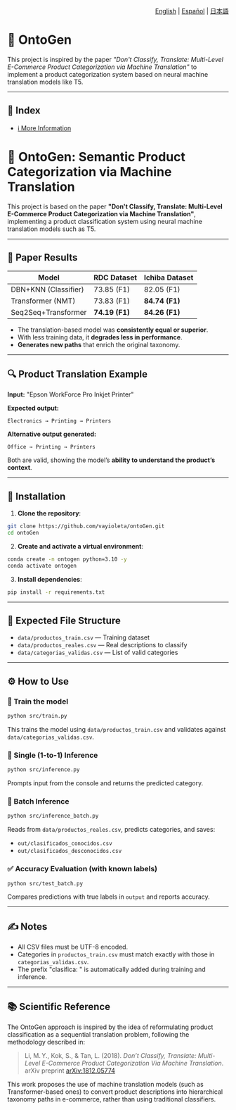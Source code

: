 <!-- Language toggle -->

<p align="right">
  <a href="/README.md"> English</a> | <a href="/docs/Readme_es.md"> Español</a> | <a href="/docs/Readme_jp.md"> 日本語  </a>
</p>

# 🧠 OntoGen

This project is inspired by the paper *"Don't Classify, Translate: Multi-Level E-Commerce Product Categorization via Machine Translation"* to implement a product categorization system based on neural machine translation models like T5.

---

## 🧭 Index

* [ℹ️ More Information](/docs/model.md)

# 🧠 OntoGen: Semantic Product Categorization via Machine Translation

This project is based on the paper **"Don't Classify, Translate: Multi-Level E-Commerce Product Categorization via Machine Translation"**, implementing a product classification system using neural machine translation models such as T5.

---

## 📑 Paper Results

| Model                | RDC Dataset    | Ichiba Dataset |
| -------------------- | -------------- | -------------- |
| DBN+KNN (Classifier) | 73.85 (F1)     | 82.05 (F1)     |
| Transformer (NMT)    | 73.83 (F1)     | **84.74 (F1)** |
| Seq2Seq+Transformer  | **74.19 (F1)** | **84.26 (F1)** |

* The translation-based model was **consistently equal or superior**.
* With less training data, it **degrades less in performance**.
* **Generates new paths** that enrich the original taxonomy.

---

## 🔍 Product Translation Example

**Input:** "Epson WorkForce Pro Inkjet Printer"

**Expected output:**

```
Electronics → Printing → Printers
```

**Alternative output generated:**

```
Office → Printing → Printers
```

Both are valid, showing the model’s **ability to understand the product’s context**.

---

## 🚀 Installation

1. **Clone the repository**:

```bash
git clone https://github.com/vayioleta/ontoGen.git
cd ontoGen
```

2. **Create and activate a virtual environment**:

```bash
conda create -n ontogen python=3.10 -y
conda activate ontogen
```

3. **Install dependencies**:

```bash
pip install -r requirements.txt
```

---

## 📂 Expected File Structure

* `data/productos_train.csv` — Training dataset
* `data/productos_reales.csv` — Real descriptions to classify
* `data/categorias_validas.csv` — List of valid categories

---

## ⚙️ How to Use

### 🔧 Train the model

```bash
python src/train.py
```

This trains the model using `data/productos_train.csv` and validates against `data/categorias_validas.csv`.

### 🔎 Single (1-to-1) Inference

```bash
python src/inference.py
```

Prompts input from the console and returns the predicted category.

### 🧪 Batch Inference

```bash
python src/inference_batch.py
```

Reads from `data/productos_reales.csv`, predicts categories, and saves:

* `out/clasificados_conocidos.csv`
* `out/clasificados_desconocidos.csv`

### ✅ Accuracy Evaluation (with known labels)

```bash
python src/test_batch.py
```

Compares predictions with true labels in `output` and reports accuracy.

---

## ✍️ Notes

* All CSV files must be UTF-8 encoded.
* Categories in `productos_train.csv` must match exactly with those in `categorias_validas.csv`.
* The prefix "clasifica: " is automatically added during training and inference.

---

## 📚 Scientific Reference

The OntoGen approach is inspired by the idea of reformulating product classification as a sequential translation problem, following the methodology described in:

> Li, M. Y., Kok, S., & Tan, L. (2018).
> *Don’t Classify, Translate: Multi-Level E-Commerce Product Categorization Via Machine Translation*.
> arXiv preprint [arXiv:1812.05774](https://arxiv.org/abs/1812.05774)

This work proposes the use of machine translation models (such as Transformer-based ones) to convert product descriptions into hierarchical taxonomy paths in e-commerce, rather than using traditional classifiers.
